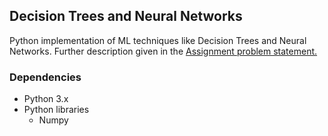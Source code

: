 ## Decision Trees and Neural Networks

Python implementation of ML techniques like Decision Trees and Neural Networks. Further description given in the [Assignment problem statement.](https://github.com/udayinbiswas/ML_NeuralNets_DecisionTrees/blob/master/Assignment_3_part_1.pdf)

### Dependencies

* Python 3.x
* Python libraries
  * Numpy
  

  


